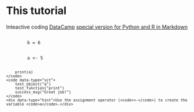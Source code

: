 # This tutorial

Inteactive coding [DataCamp](https://cdn.datacamp.com/dcl-react-prod/index.html)
[special version for Python and R in Markdown](https://github.com/datacamp/tutorial)

<script type="text/javascript" src="//cdn.datacamp.com/dcl-react.js.gz"></script>

<div data-datacamp-exercise data-lang="r">
	<code data-type="pre-exercise-code">
		b = 6
	</code>
	<code data-type="sample-code">
	</code>
	<code data-type="solution">
		a <- 5

		print(a)
	</code>
	<code data-type="sct">
		test_object("a")
		test_function("print")
		success_msg("Great job!")
	</code>
	<div data-type="hint">Use the assignment operator (<code><-</code>) to create the variable <code>a</code>.</div>
</div>
